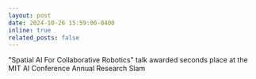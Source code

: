 ```yaml
---
layout: post
date: 2024-10-26 15:59:00-0400
inline: true
related_posts: false
---
```


"Spatial AI For Collaborative Robotics" talk awarded seconds place at the MIT AI Conference Annual Research Slam
